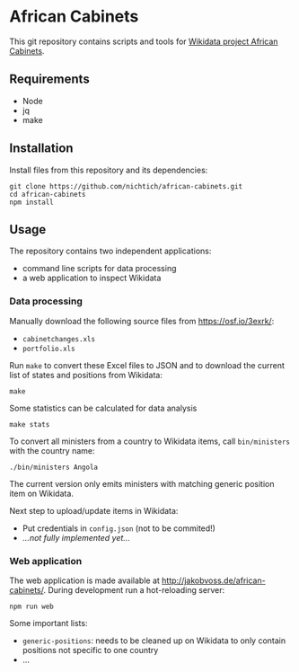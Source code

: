 # African Cabinets

This git repository contains scripts and tools for [Wikidata project African Cabinets](https://www.wikidata.org/wiki/Wikidata:WikiProject_Africa/Cabinets).

## Requirements

* Node
* jq
* make

## Installation

Install files from this repository and its dependencies:

~~~
git clone https://github.com/nichtich/african-cabinets.git
cd african-cabinets
npm install
~~~

## Usage

The repository contains two independent applications:

* command line scripts for data processing
* a web application to inspect Wikidata

### Data processing

Manually download the following source files from <https://osf.io/3exrk/>:

* `cabinetchanges.xls`
* `portfolio.xls`

Run `make` to convert these Excel files to JSON and to download the current list of states and positions from Wikidata:

    make

Some statistics can be calculated for data analysis

    make stats

To convert all ministers from a country to Wikidata items, call `bin/ministers` with the country name:

    ./bin/ministers Angola

The current version only emits ministers with matching generic position item on Wikidata.

Next step to upload/update items in Wikidata:

* Put credentials in `config.json` (not to be commited!)
* *...not fully implemented yet...*

### Web application

The web application is made available at <http://jakobvoss.de/african-cabinets/>. During development run a hot-reloading server:

    npm run web

Some important lists:

* `generic-positions`: needs to be cleaned up on Wikidata to only contain positions not specific to one country
* ...
